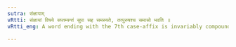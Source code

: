 ```yaml
---
sutra: संज्ञायाम्
vRtti: संज्ञायां विषये सप्तम्यन्तं सुपा सह समस्यते, तत्पुरुषश्च समासो भवति ॥
vRtti_eng: A word ending with the 7th case-affix is invariably compounded with a word ending in a case-affix, when the compound thus formed is used as an appellative, and is called _Tat-purusha_ _samása_.

---
```

